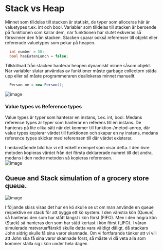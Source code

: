 # Stack vs Heap
Minnet som tilldelas till stacken är statiskt, de typer som alloceras här är valuetypes t.ex. int och bool.
Variabler som tilldelas till stacken är beroende på funktionen som kallar dem, när funktionen har slutet exkveras så försvinner den från stacken.
Stacken sparar också referenser till objekt eller refererade valuetypes som pekar på heapen.
```cs
  int number = 50;
  bool hasEatenLunch = false;
```
Tillskillnad från stacken hanterar heapen dynamiskt minne såsom objekt.
När variabler slutar användas av funktioner måste garbage collectorn städa upp eller så måste programmeraren deallokeras minnet manuellt.
```cs
  Person me = new Person();
```
![image](https://github.com/user-attachments/assets/bc8f3962-5e8c-43be-907f-3f319c3737ca)


### Value types vs Reference types
Value types är typer som hanterar en instans, t.ex. int, bool. Medans reference types är typer som hanterar en referens till en instans.
De hanteras på lite olika sätt när det kommer till funktion-/metod-anrop, där value types kopierar värdet till funktionen och skapar en ny instans, medans reference types skickar med referensen till där värdet existerar.

I nedanstående bild har vi ett enkelt exempel som visar detta. 
I den övre metoden kopieras värdet från det första deklarerade numret till det andra, medans i den nedre metoden så kopieras referensen.  
![image](https://github.com/user-attachments/assets/97863c45-e03c-4cb7-91d7-971a0c6947c3)


## Queue and Stack simulation of a grocery store queue.

![image](https://github.com/user-attachments/assets/e29fd5a7-5a7c-48bb-912f-f42f5fe67e89)

I följande skiss visas det hur en kö skulle se ut om man använde en queue respektive en stack för att bygga ett kö system.
I den vänstra kön (Queue) så hanteras den som har stått längst i kön först (FIFO).
Men i den högra kön (Stack) så hanteras den som har stått kortast i kön först (LIFO).
I våran simulerade matvaruaffärskö skulle detta vara väldigt dåligt, då stackars John aldrig skulle få sina varor skannade.
Om vi fortfarande tänker att vi vill att John ska få sina varor skannade först, så måste vi då veta alla som kommer ställa sig i kön under hela dagen.

 
